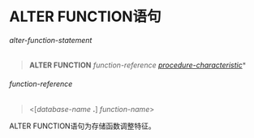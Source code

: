 # ALTER FUNCTION语句

###### alter-function-statement
> **ALTER FUNCTION** *function-reference* *[procedure-characteristic](create-procedure-statement.md#procedure-characteristic)*\*

###### function-reference
> <[*database-name* **.**] *function-name*>

ALTER FUNCTION语句为存储函数调整特征。